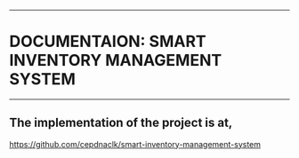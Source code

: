 ___
# DOCUMENTAION: SMART INVENTORY MANAGEMENT SYSTEM
___

## The implementation of the project is at,
https://github.com/cepdnaclk/smart-inventory-management-system
